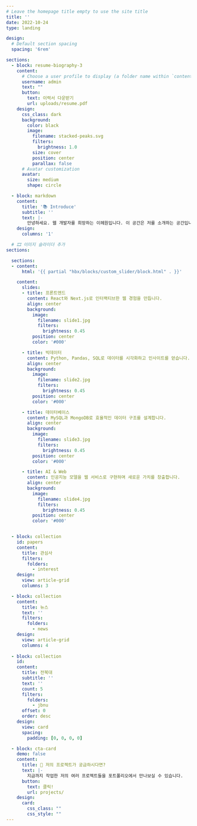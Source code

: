 ```yaml
---
# Leave the homepage title empty to use the site title
title: ''
date: 2022-10-24
type: landing

design:
  # Default section spacing
  spacing: '6rem'

sections:
  - block: resume-biography-3
    content:
      # Choose a user profile to display (a folder name within `content/authors/`)
      username: admin
      text: ""
      button:
        text: 이력서 다운받기
        url: uploads/resume.pdf
    design:
      css_class: dark
      background:
        color: black
        image:
          filename: stacked-peaks.svg
          filters:
            brightness: 1.0
          size: cover
          position: center
          parallax: false
      # Avatar customization
      avatar:
        size: medium
        shape: circle

  - block: markdown
    content:
      title: '📚 Introduce'
      subtitle: ''
      text: |-
        안녕하세요. 웹 개발자를 희망하는 이헤원입니다. 이 공간은 저를 소개하는 공간입니다. 해당 사이트에서는 저의 기본적인 개인정보 외에도 제가 했던 포로젝트와 최근 트렌드 소식까지 만나보실 수 있습니다. 편하게 둘러보세요!
    design:
      columns: '1'

  # 🎞 이미지 슬라이더 추가
sections:

  sections:
  - content:
      html: '{{ partial "hbx/blocks/custom_slider/block.html" . }}'

    content:
      slides:
      - title: 프론트엔드
        content: React와 Next.js로 인터랙티브한 웹 경험을 만듭니다.
        align: center
        background:
          image:
            filename: slide1.jpg
            filters:
              brightness: 0.45
          position: center
          color: '#000'

      - title: 빅데이터
        content: Python, Pandas, SQL로 데이터를 시각화하고 인사이트를 얻습니다.
        align: center
        background:
          image:
            filename: slide2.jpg
            filters:
              brightness: 0.45
          position: center
          color: '#000'

      - title: 데이터베이스
        content: MySQL과 MongoDB로 효율적인 데이터 구조를 설계합니다.
        align: center
        background:
          image:
            filename: slide3.jpg
            filters:
              brightness: 0.45
          position: center
          color: '#000'

      - title: AI & Web
        content: 인공지능 모델을 웹 서비스로 구현하며 새로운 가치를 창출합니다.
        align: center
        background:
          image:
            filename: slide4.jpg
            filters:
              brightness: 0.45
          position: center
          color: '#000'


  - block: collection
    id: papers
    content:
      title: 관심사
      filters:
        folders:
          - interest
    design:
      view: article-grid 
      columns: 3

  - block: collection
    content:
      title: 뉴스
      text: ''
      filters:
        folders:
          - news     
    design:
      view: article-grid
      columns: 4
          
  - block: collection
    id: 
    content:
      title: 전북대
      subtitle: ''
      text: ''
      count: 5
      filters:
        folders: 
          - jbnu
      offset: 0
      order: desc
    design:
      view: card
      spacing:
        padding: [0, 0, 0, 0]

  - block: cta-card
    demo: false
    content:
      title: 🚀 저의 프로젝트가 궁금하시다면?
      text: |-
        지금까지 작업한 저의 여러 프로젝트들을 포트폴리오에서 만나보실 수 있습니다. 
      button:
        text: 클릭!
        url: projects/
    design:
      card:
        css_class: ""
        css_style: ""
---
```

